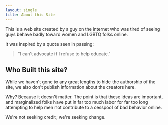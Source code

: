 ```yaml
---
layout: single
title: About this Site
---
```


This is a web site created by a guy on the internet who was tired of seeing guys behave badly toward women and LGBTQ folks online.

It was inspired by a quote seen in passing:

> "I can't advocate if I refuse to help educate."

## Who Built this site?

While we haven't gone to any great lengths to hide the authorship of the site, we also don't publish information about the creators here.

Why? Because it doesn't matter. The point is that these ideas are important, and marginalized folks have put in far too much labor for far too long attempting to help men not contribute to a cesspool of bad behavior online.

We're not seeking credit; we're seeking change.
